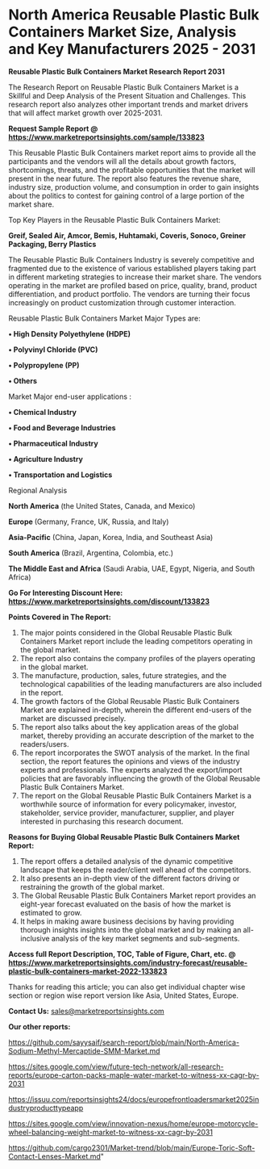 # North America Reusable Plastic Bulk Containers Market Size, Analysis and Key Manufacturers 2025 - 2031

<strong>Reusable Plastic Bulk Containers Market Research Report 2031</strong>

The Research Report on Reusable Plastic Bulk Containers Market is a Skillful and Deep Analysis of the Present Situation and Challenges. This research report also analyzes other important trends and market drivers that will affect market growth over 2025-2031.

<strong>Request Sample Report @ <a href=https://www.marketreportsinsights.com/sample/133823>https://www.marketreportsinsights.com/sample/133823</a></strong>

This Reusable Plastic Bulk Containers market report aims to provide all the participants and the vendors will all the details about growth factors, shortcomings, threats, and the profitable opportunities that the market will present in the near future. The report also features the revenue share, industry size, production volume, and consumption in order to gain insights about the politics to contest for gaining control of a large portion of the market share.

Top Key Players in the Reusable Plastic Bulk Containers Market:

<strong>Greif, Sealed Air, Amcor, Bemis, Huhtamaki, Coveris, Sonoco, Greiner Packaging, Berry Plastics</strong>

The Reusable Plastic Bulk Containers Industry is severely competitive and fragmented due to the existence of various established players taking part in different marketing strategies to increase their market share. The vendors operating in the market are profiled based on price, quality, brand, product differentiation, and product portfolio. The vendors are turning their focus increasingly on product customization through customer interaction.

Reusable Plastic Bulk Containers Market Major Types are:

<strong>• High Density Polyethylene (HDPE)

• Polyvinyl Chloride (PVC)

• Polypropylene (PP)

• Others</strong>

Market Major end-user applications :

<strong>• Chemical Industry

• Food and Beverage Industries

• Pharmaceutical Industry

• Agriculture Industry

• Transportation and Logistics</strong>

Regional Analysis

</u><strong><b>North America</b></strong> (the United States, Canada, and Mexico)

<strong><b>Europe </b></strong>(Germany, France, UK, Russia, and Italy)

<strong><b>Asia-Pacific</b></strong> (China, Japan, Korea, India, and Southeast Asia)

<strong><b>South America</b></strong> (Brazil, Argentina, Colombia, etc.)

<strong><b>The Middle East and Africa</b></strong> (Saudi Arabia, UAE, Egypt, Nigeria, and South Africa)

<strong>Go For Interesting Discount Here: <a href=https://www.marketreportsinsights.com/discount/133823>https://www.marketreportsinsights.com/discount/133823</a></strong>

<strong>Points Covered in The Report:</strong>
<ol>
  <li>The major points considered in the Global Reusable Plastic Bulk Containers Market report include the leading competitors operating in the global market.</li>
  <li>The report also contains the company profiles of the players operating in the global market.</li>
  <li>The manufacture, production, sales, future strategies, and the technological capabilities of the leading manufacturers are also included in the report.</li>
  <li>The growth factors of the Global Reusable Plastic Bulk Containers Market are explained in-depth, wherein the different end-users of the market are discussed precisely.</li>
  <li>The report also talks about the key application areas of the global market, thereby providing an accurate description of the market to the readers/users.</li>
  <li>The report incorporates the SWOT analysis of the market. In the final section, the report features the opinions and views of the industry experts and professionals. The experts analyzed the export/import policies that are favorably influencing the growth of the Global Reusable Plastic Bulk Containers Market.</li>
  <li>The report on the Global Reusable Plastic Bulk Containers Market is a worthwhile source of information for every policymaker, investor, stakeholder, service provider, manufacturer, supplier, and player interested in purchasing this research document.</li>
</ol>
<strong>Reasons for Buying Global Reusable Plastic Bulk Containers Market Report:</strong>

<ol>
  <li>The report offers a detailed analysis of the dynamic competitive landscape that keeps the reader/client well ahead of the competitors.</li>
  <li>It also presents an in-depth view of the different factors driving or restraining the growth of the global market.</li>
  <li>The Global Reusable Plastic Bulk Containers Market report provides an eight-year forecast evaluated on the basis of how the market is estimated to grow.</li>
  <li>It helps in making aware business decisions by having providing thorough insights insights into the global market and by making an all-inclusive analysis of the key market segments and sub-segments.</li>
</ol>
<strong>Access full Report Description, TOC, Table of Figure, Chart, etc. @ <a href=https://www.marketreportsinsights.com/industry-forecast/reusable-plastic-bulk-containers-market-2022-133823>https://www.marketreportsinsights.com/industry-forecast/reusable-plastic-bulk-containers-market-2022-133823</a></strong>


Thanks for reading this article; you can also get individual chapter wise section or region wise report version like Asia, United States, Europe.

<strong>Contact Us:</strong>
sales@marketreportsinsights.com

<strong>Our other reports:</strong>

<a href=https://github.com/sayysaif/search-report/blob/main/North-America-Sodium-Methyl-Mercaptide-SMM-Market.md>https://github.com/sayysaif/search-report/blob/main/North-America-Sodium-Methyl-Mercaptide-SMM-Market.md</a>

<a href=https://sites.google.com/view/future-tech-network/all-research-reports/europe-carton-packs-maple-water-market-to-witness-xx-cagr-by-2031>https://sites.google.com/view/future-tech-network/all-research-reports/europe-carton-packs-maple-water-market-to-witness-xx-cagr-by-2031</a>

<a href=https://issuu.com/reportsinsights24/docs/europefrontloadersmarket2025industryproducttypeapp>https://issuu.com/reportsinsights24/docs/europefrontloadersmarket2025industryproducttypeapp</a>

<a href=https://sites.google.com/view/innovation-nexus/home/europe-motorcycle-wheel-balancing-weight-market-to-witness-xx-cagr-by-2031>https://sites.google.com/view/innovation-nexus/home/europe-motorcycle-wheel-balancing-weight-market-to-witness-xx-cagr-by-2031</a>

<a href=https://github.com/cargo2301/Market-trend/blob/main/Europe-Toric-Soft-Contact-Lenses-Market.md>https://github.com/cargo2301/Market-trend/blob/main/Europe-Toric-Soft-Contact-Lenses-Market.md</a>"
